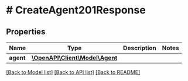 # # CreateAgent201Response

## Properties

Name | Type | Description | Notes
------------ | ------------- | ------------- | -------------
**agent** | [**\OpenAPI\Client\Model\Agent**](Agent.md) |  |

[[Back to Model list]](../../README.md#models) [[Back to API list]](../../README.md#endpoints) [[Back to README]](../../README.md)

